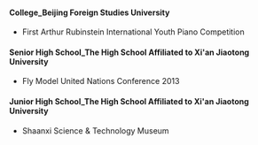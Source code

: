 #### College_Beijing Foreign Studies University

- First Arthur Rubinstein International Youth Piano Competition
[](pic/v_c_October-2016.jpg)


#### Senior High School_The High School Affiliated to Xi'an Jiaotong University

- Fly Model United Nations Conference 2013
[](pic/v_s_October-2013.jpg)


#### Junior High School_The High School Affiliated to Xi'an Jiaotong University

- Shaanxi Science & Technology Museum
[](pic/v_j_August-2010.jpg)
 
